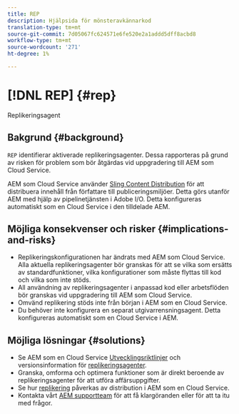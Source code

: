 ```yaml
---
title: REP
description: Hjälpsida för mönsteravkännarkod
translation-type: tm+mt
source-git-commit: 7d05067fc624571e6fe520e2a1addd5dff8acbd8
workflow-type: tm+mt
source-wordcount: '271'
ht-degree: 1%

---
```



# [!DNL REP] {#rep}

Replikeringsagent

## Bakgrund {#background}

`REP` identifierar aktiverade replikeringsagenter. Dessa rapporteras på grund av risken för problem som bör åtgärdas vid uppgradering till AEM som Cloud Service.

AEM som Cloud Service använder [Sling Content Distribution](https://sling.apache.org/documentation/bundles/content-distribution.html) för att distribuera innehåll från författare till publiceringsmiljöer. Detta görs utanför AEM med hjälp av pipelinetjänsten i Adobe I/O. Detta konfigureras automatiskt som en Cloud Service i den tilldelade AEM.

## Möjliga konsekvenser och risker {#implications-and-risks}

* Replikeringskonfigurationen har ändrats med AEM som Cloud Service. Alla aktuella replikeringsagenter bör granskas för att se vilka som ersätts av standardfunktioner, vilka konfigurationer som måste flyttas till kod och vilka som inte stöds.
* All användning av replikeringsagenter i anpassad kod eller arbetsflöden bör granskas vid uppgradering till AEM som Cloud Service.
* Omvänd replikering stöds inte från början i AEM som en Cloud Service.
* Du behöver inte konfigurera en separat utgivarrensningsagent. Detta konfigureras automatiskt som en Cloud Service i AEM.

## Möjliga lösningar {#solutions}

* Se AEM som en Cloud Service [Utvecklingsriktlinjer](https://experienceleague.adobe.com/docs/experience-manager-cloud-service/implementing/developing/development-guidelines.html#no-reverse-replication-agents) och versionsinformation för [replikeringsagenter](https://experienceleague.adobe.com/docs/experience-manager-cloud-service/release-notes/aem-cloud-changes.html#replication-agents).
* Granska, omforma och optimera funktioner som är direkt beroende av replikeringsagenter för att utföra affärsuppgifter.
* Se hur [replikering](https://experienceleague.adobe.com/docs/experience-manager-cloud-service/implementing/deploying/overview.html#replication) påverkas av distribution i AEM som en Cloud Service.
* Kontakta vårt [AEM supportteam](https://helpx.adobe.com/enterprise/using/support-for-experience-cloud.html) för att få klargöranden eller för att ta itu med frågor.
